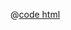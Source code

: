 <DemoWrap>
  <template #header>

### 同步路由

  </template>
  <template #tip>

  <n-alert title="注意" type="warning">

注意 `Protable` 上 `sync-route` 此项设置优先级最高，若设置为 `false` 将关闭所有同步路由功能。

  </n-alert>

若需要 `filter` 或者 `sorter` 同步路由，请配置 `syncRouteFilter` 或者 `syncRouteSorter` ，若不配置，默认**不同步**路由。

若需要 `page` 或者 `pageSize` 同步路由，请配置 `syncRoutePage` 或者 `syncRoutePageSize`，若不配置，默认是**同步**路由的。

  </template>
  <template #demo>
    <SyncRouterDemo />
  </template>

@[code html](./SyncRouterDemo.vue) </DemoWrap>
